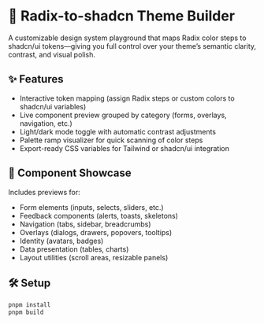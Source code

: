 # 🎨 Radix-to-shadcn Theme Builder

A customizable design system playground that maps Radix color steps to shadcn/ui tokens—giving you full control over your theme’s semantic clarity, contrast, and visual polish.

## ✨ Features

- Interactive token mapping (assign Radix steps or custom colors to shadcn/ui variables)
- Live component preview grouped by category (forms, overlays, navigation, etc.)
- Light/dark mode toggle with automatic contrast adjustments
- Palette ramp visualizer for quick scanning of color steps
- Export-ready CSS variables for Tailwind or shadcn/ui integration

## 🧱 Component Showcase

Includes previews for:
- Form elements (inputs, selects, sliders, etc.)
- Feedback components (alerts, toasts, skeletons)
- Navigation (tabs, sidebar, breadcrumbs)
- Overlays (dialogs, drawers, popovers, tooltips)
- Identity (avatars, badges)
- Data presentation (tables, charts)
- Layout utilities (scroll areas, resizable panels)

## 🛠 Setup

```bash
pnpm install
pnpm build
```